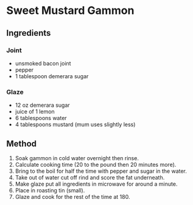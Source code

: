 
# Sweet Mustard Gammon #

## Ingredients ##

### Joint ###

- unsmoked bacon joint
- pepper
- 1 tablespoon demerara sugar

### Glaze ###

- 12 oz demerara sugar
- juice of 1 lemon
- 6 tablespoons water
- 4 tablespoons mustard (mum uses slightly less)

## Method ##

1. Soak gammon in cold water overnight then rinse.
2. Calculate cooking time (20 to the pound then 20 minutes more).
3. Bring to the boil for half the time with pepper and sugar in the water.
4. Take out of water cut off rind and score the fat underneath.
5. Make glaze put all ingredients in microwave for around a minute.
6. Place in roasting tin (small).
7. Glaze and cook for the rest of the time at 180.
